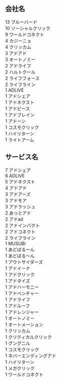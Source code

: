 ## 会社名
13 ブルーバード  
10 ソーシャルクリック  
9 ワールドコネクト  
4 カジーニョ  
4 クリッカム  
3 アドアド  
3 オートノミー  
2 アドライフ  
2 ハルトクール  
2 ライフフォース  
2 ライフライン  
1 ADLIVE  
1 アドシェア  
1 アドネクスト  
1 アドピース  
1 アドブレイン  
1 アドーン  
1 コスモクリック  
1 ハイリターン  
1 ライトアーム  

## サービス名
7 アドシェア  
6 ADLIVE  
5 アドネクスト  
4 アドアド  
3 アドアーズ  
3 アドモア  
3 アドラッシュ  
2 あっとアド  
2 アドad  
2 アドインパクト  
2 アドコネクト  
2 ライフライン  
1 MUSUBI  
1 あどばるーん  
1 あどばる～ん  
1 アウトサイダーズ  
1 アドイーナ  
1 アドクリック  
1 アドタイズ  
1 アドハーモニー  
1 アドベンチャー  
1 アドライフ  
1 アドルーフ  
1 アドレンジャー  
1 オートノミー  
1 オートメーション  
1 クリッカム  
1 クリティカルクリック  
1 グングニル  
1 コスモクリック  
1 ネバーエンディングアド  
1 ハイリターン  
1 メガクリック  
1 ワールドコネクト  

